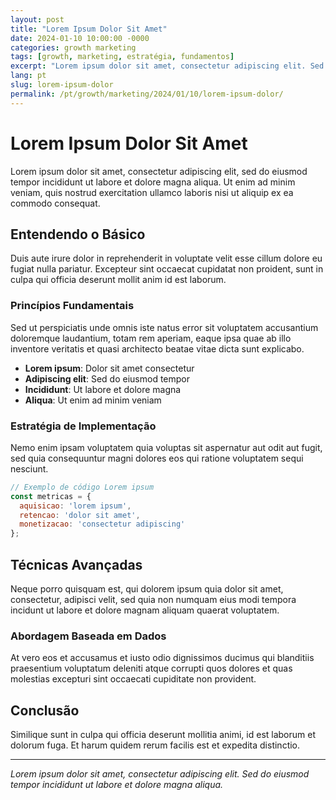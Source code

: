 ```yaml
---
layout: post
title: "Lorem Ipsum Dolor Sit Amet"
date: 2024-01-10 10:00:00 -0000
categories: growth marketing
tags: [growth, marketing, estratégia, fundamentos]
excerpt: "Lorem ipsum dolor sit amet, consectetur adipiscing elit. Sed do eiusmod tempor incididunt ut labore et dolore magna aliqua."
lang: pt
slug: lorem-ipsum-dolor
permalink: /pt/growth/marketing/2024/01/10/lorem-ipsum-dolor/
---
```


# Lorem Ipsum Dolor Sit Amet

Lorem ipsum dolor sit amet, consectetur adipiscing elit, sed do eiusmod tempor incididunt ut labore et dolore magna aliqua. Ut enim ad minim veniam, quis nostrud exercitation ullamco laboris nisi ut aliquip ex ea commodo consequat.

## Entendendo o Básico

Duis aute irure dolor in reprehenderit in voluptate velit esse cillum dolore eu fugiat nulla pariatur. Excepteur sint occaecat cupidatat non proident, sunt in culpa qui officia deserunt mollit anim id est laborum.

### Princípios Fundamentais

Sed ut perspiciatis unde omnis iste natus error sit voluptatem accusantium doloremque laudantium, totam rem aperiam, eaque ipsa quae ab illo inventore veritatis et quasi architecto beatae vitae dicta sunt explicabo.

- **Lorem ipsum**: Dolor sit amet consectetur
- **Adipiscing elit**: Sed do eiusmod tempor
- **Incididunt**: Ut labore et dolore magna
- **Aliqua**: Ut enim ad minim veniam

### Estratégia de Implementação

Nemo enim ipsam voluptatem quia voluptas sit aspernatur aut odit aut fugit, sed quia consequuntur magni dolores eos qui ratione voluptatem sequi nesciunt.

```javascript
// Exemplo de código Lorem ipsum
const metricas = {
  aquisicao: 'lorem ipsum',
  retencao: 'dolor sit amet',
  monetizacao: 'consectetur adipiscing'
};
```

## Técnicas Avançadas

Neque porro quisquam est, qui dolorem ipsum quia dolor sit amet, consectetur, adipisci velit, sed quia non numquam eius modi tempora incidunt ut labore et dolore magnam aliquam quaerat voluptatem.

### Abordagem Baseada em Dados

At vero eos et accusamus et iusto odio dignissimos ducimus qui blanditiis praesentium voluptatum deleniti atque corrupti quos dolores et quas molestias excepturi sint occaecati cupiditate non provident.

## Conclusão

Similique sunt in culpa qui officia deserunt mollitia animi, id est laborum et dolorum fuga. Et harum quidem rerum facilis est et expedita distinctio.

---

*Lorem ipsum dolor sit amet, consectetur adipiscing elit. Sed do eiusmod tempor incididunt ut labore et dolore magna aliqua.*